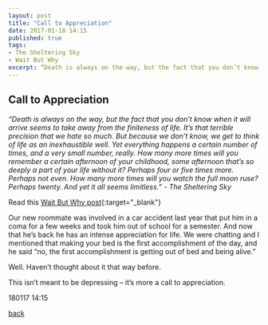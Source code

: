 ```yaml
---
layout: post
title: "Call to Appreciation"
date: 2017-01-18 14:15
published: true
tags:
- The Sheltering Sky
- Wait But Why
excerpt: “Death is always on the way, but the fact that you don’t know when it will arrive seems to take away from the finiteness of life. It’s that terrible precision that we hate so much. But because we don’t know, we get to think of life as an inexhaustible well...
---
```


## [](#header-2)Call to Appreciation

_“Death is always on the way, but the fact that you don’t know when it will arrive seems to take away from the finiteness of life. It’s that terrible precision that we hate so much. But because we don’t know, we get to think of life as an inexhaustible well. Yet everything happens a certain number of times, and a very small number, really. How many more times will you remember a certain afternoon of your childhood, some afternoon that’s so deeply a part of your life without it? Perhaps four or five times more. Perhaps not even. How many more times will you watch the full moon ruse? Perhaps twenty. And yet it all seems limitless.”_ _- The Sheltering Sky_

Read this [Wait But Why post](http://waitbutwhy.com/2015/12/the-tail-end.html){:target="_blank"}

Our new roommate was involved in a car accident last year that put him in a coma for a few weeks and took him out of school for a semester. And now that he’s back he has an intense appreciation for life. We were chatting and I mentioned that making your bed is the first accomplishment of the day, and he said “no, the first accomplishment is getting out of bed and being alive.”

Well. Haven’t thought about it that way before.

This isn’t meant to be depressing – it’s more a call to appreciation.

180117 14:15

[back](/index)
